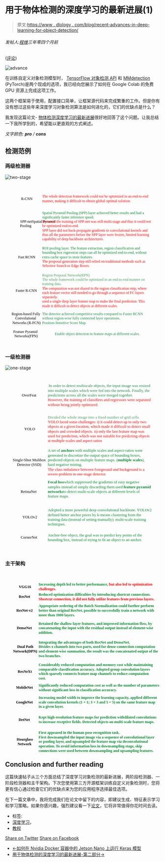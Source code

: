 # 用于物体检测的深度学习的最新进展(1)

> 原文:[https://www . dlology . com/blog/recent-advances-in-deep-learning-for-object-detection/](https://www.dlology.com/blog/recent-advances-in-deep-learning-for-object-detection/)

###### 发帖人:[程维](/blog/author/Chengwei/)三年零四个月前

([评论](/blog/recent-advances-in-deep-learning-for-object-detection/#disqus_thread))

![advance](../Images/dfe0945e491f3739e2501380337817b8.png)

在训练自定义对象检测模型时， [TensorFlow 对象检测 API](https://www.dlology.com/blog/how-to-train-an-object-detection-model-easy-for-free/) 和 [MMdetection](https://www.dlology.com/blog/how-to-train-an-object-detection-model-with-mmdetection/) (PyTorch)是两个现成的选项，我已经向您展示了如何在 Google Colab 的免费 GPU 资源上完成这项工作。

这两个框架易于使用，配置接口简单，让框架源代码来完成繁重的工作。但是你有没有想过这些年来深度学习对象检测算法是如何进化的，它们的优缺点是什么？

我发现这篇论文- [物体检测深度学习的最新进展](https://arxiv.org/pdf/1908.03673.pdf)很好地回答了这个问题。让我总结一下我所学到的，希望能以更直观的方式阐述。

*文字颜色: **pro** / **cons***

## 检测范例

### 两级检测器

![two-stage](../Images/c3835d3c31ab4b16b5cea7878125bdfa.png)

 <svg xmlns:xlink="http://www.w3.org/1999/xlink" xmlns:ev="http://www.w3.org/2001/xml-events" xmlns:v="http://schemas.microsoft.com/visio/2003/SVGExtensions/" viewBox="0 0 592.766 619.695" xml:space="preserve" color-interpolation-filters="sRGB" style="fill: none; fill-rule: evenodd; font-size: 12px; overflow: visible; stroke-linecap: square; stroke-miterlimit: 3;"><g v:mid="0" v:index="1" v:groupcontext="foregroundPage"><title>页-1</title> <g id="shape13-1" v:mid="13" v:groupcontext="shape" transform="translate(18.375,-525.013)"><title>工作表.13</title> <desc>R-CNN</desc> <text x="42.68" y="585.74" style="fill: #000000; font-family: Calibri; font-size: 1.16666em;" v:langid="1033">R-CNN</text></g> <g id="shape14-4" v:mid="14" v:groupcontext="shape" transform="translate(18.375,-392.548)"><title>工作表.14</title> <desc>SPP-net Spatial Pyramid Pooling</desc> <text x="39.3" y="540.86" style="fill: #000000; font-family: Calibri; font-size: 1.16666em;" v:langid="1033">SPP-netSpatial Pyramid <tspan x="38.63" dy="1.2em" style="font-size: 1em;">Pooling</tspan></text></g> <g id="shape15-9" v:mid="15" v:groupcontext="shape" transform="translate(18.375,-286.276)"><title>工作表.15</title> <desc>Fast RCNN</desc> <text x="31.59" y="570.76" style="fill: #000000; font-family: Calibri; font-size: 1.16666em;" v:langid="1033">Fast RCNN</text></g> <g id="shape16-12" v:mid="16" v:groupcontext="shape" transform="translate(138,-286.276)"><title>工作表.16</title> <desc>ROI pooling layer. The feature extraction, region classificat...</desc> <text x="4" y="536.93" style="fill: #00882b; font-family: Calibri; font-size: 1.16666em;" v:langid="1033">ROI pooling layer. The feature extraction, region classification and <tspan x="4" dy="1.2em" style="font-size: 1em;">bounding box regression steps can all be optimized end</tspan>-to-end, without <tspan x="4" dy="1.2em" style="font-size: 1em;">extra cache space to store features.</tspan><tspan x="4" dy="1.2em" style="fill: #ff0000; font-size: 1em;">The proposal generation step still relied on traditional methods such as</tspan> <tspan x="4" dy="1.2em" style="fill: #ff0000; font-size: 1em;">Selective Search or Edge Boxes.</tspan></text></g> <g id="shape17-19" v:mid="17" v:groupcontext="shape" transform="translate(138,-525.013)"><title>工作表.17</title> <desc>The whole detection framework could not be optimized in an en...</desc> <text x="4" y="577.34" style="fill: #ff0000; font-family: Calibri; font-size: 1.16666em;" v:langid="1033">The whole detection framework could not be optimized in an end-to-end <tspan x="4" dy="1.2em" style="font-size: 1em;">manner, making it difficult to obtain global optimal solution.</tspan></text></g> <g id="shape18-23" v:mid="18" v:groupcontext="shape" transform="translate(138,-392.548)"><title>工作表.18</title> <desc>Spatial Pyramid Pooling (SPP) layer achieved better results a...</desc> <text x="4" y="507.26" style="fill: #00882b; font-family: Calibri; font-size: 1.16666em;" v:langid="1033">Spatial Pyramid Pooling (SPP) layer achieved better results and had a <tspan x="4" dy="1.2em" style="font-size: 1em;">significantly faster inference speed.</tspan> <tspan x="4" dy="1.2em" style="fill: #ff0000; font-size: 1em;">However the training of SPP</tspan><tspan style="fill: #ff0000; font-size: 1em;">-</tspan><tspan style="fill: #ff0000; font-size: 1em;">net was still multi</tspan><tspan style="fill: #ff0000; font-size: 1em;">-</tspan><tspan style="fill: #ff0000; font-size: 1em;">stage and thus it could not</tspan> <tspan x="4" dy="1.2em" style="fill: #ff0000; font-size: 1em;">be optimized end</tspan><tspan style="fill: #ff0000; font-size: 1em;">-</tspan><tspan style="fill: #ff0000; font-size: 1em;">to</tspan><tspan style="fill: #ff0000; font-size: 1em;">-</tspan><tspan style="fill: #ff0000; font-size: 1em;">end.</tspan><tspan x="4" dy="1.2em" style="fill: #ff0000; font-size: 1em;">SPP layer did not back</tspan><tspan style="fill: #ff0000; font-size: 1em;">-</tspan><tspan style="fill: #ff0000; font-size: 1em;">propagate gradients to convolutional kernels and</tspan> <tspan x="4" dy="1.2em" style="fill: #ff0000; font-size: 1em;">thus all the parameters before the SPP layer were frozen, limited learning</tspan> <tspan x="4" dy="1.2em" style="fill: #ff0000; font-size: 1em;">capability of deep backbone architectures.</tspan></text></g> <g id="shape19-42" v:mid="19" v:groupcontext="shape" transform="translate(18.375,-136.227)"><title>工作表.19</title> <desc>Faster R-CNN</desc> <text x="21.94" y="548.76" style="fill: #000000; font-family: Calibri; font-size: 1.16666em;" v:langid="1033">Faster R-CNN</text></g> <g id="shape20-45" v:mid="20" v:groupcontext="shape" transform="translate(138,-136.227)"><title>工作表.20</title> <desc>Region Proposal Network(RPN) The whole framework could be opt...</desc> <text x="4" y="489.96" style="fill: #459b5c; font-family: Calibri; font-size: 1.16666em;" v:langid="1033">Region Proposal Network(RPN)<tspan x="4" dy="1.2em" style="font-size: 1em;">The whole framework could be optimized in an end</tspan>-to-end manner on <tspan x="4" dy="1.2em" style="font-size: 1em;">training data.</tspan> <tspan x="4" dy="1.2em" style="fill: #ff0000; font-size: 1em;">The computation was not shared in the region classification step, where</tspan> <tspan x="4" dy="1.2em" style="fill: #ff0000; font-size: 1em;">each feature vector still needed to go through a sequence of FC layers</tspan> <tspan x="4" dy="1.2em" style="fill: #ff0000; font-size: 1em;">separately.</tspan><tspan x="4" dy="1.2em" style="fill: #ff0000; font-size: 1em;">used a single deep layer feature map to make the final prediction. This</tspan> <tspan x="4" dy="1.2em" style="fill: #ff0000; font-size: 1em;">made it difficult to detect objects at different scales.</tspan></text></g> <g id="shape21-55" v:mid="21" v:groupcontext="shape" transform="translate(18.375,-72.4479)"><title>工作表.21</title> <desc>Region-based Fully Convolutional Networks (R-FCN)</desc> <text x="6.33" y="574.87" style="fill: #000000; font-family: Calibri; font-size: 1.16666em;" v:langid="1033">Region-based Fully <tspan x="20.29" dy="1.2em" style="font-size: 1em;">Convolutional</tspan> <tspan x="9.17" dy="1.2em" style="font-size: 1em;">Networks (R</tspan>-FCN)</text></g> <g id="shape22-60" v:mid="22" v:groupcontext="shape" transform="translate(138,-72.4479)"><title>工作表.22</title> <desc>The detector achieved competitive results compared to Faster ...</desc> <text x="4" y="574.87" style="fill: #198742; font-family: Calibri; font-size: 1.16666em;" v:langid="1033">The detector achieved competitive results compared to Faster RCNN <tspan x="4" dy="1.2em" style="font-size: 1em;">without region</tspan>-wise fully connected layer operations.<tspan x="4" dy="1.2em" style="font-size: 1em;">Position-Sensitive Score Map.</tspan></text></g> <g id="shape23-65" v:mid="23" v:groupcontext="shape" transform="translate(18.375,-18.375)"><title>工作表.23</title> <desc>Feature Pyramid Networks(FPN)</desc> <text x="12.78" y="588.46" style="fill: #000000; font-family: Calibri; font-size: 1.16666em;" v:langid="1033">Feature Pyramid <tspan x="16.81" dy="1.2em" style="font-size: 1em;">Networks(FPN)</tspan></text></g> <g id="shape24-69" v:mid="24" v:groupcontext="shape" transform="translate(138,-18.375)"><title>工作表.24</title> <desc>Enable object detection in feature maps at different scales.</desc> <text x="51.91" y="596.86" style="fill: #198742; font-family: Calibri; font-size: 1.16666em;" v:langid="1033">Enable object detection in feature maps at different scales.</text></g></g></svg>

### 一级检测器

![one-stage](../Images/3ecb05c81e03a75033fba25ddae9a98f.png)

 <svg xmlns:xlink="http://www.w3.org/1999/xlink" xmlns:ev="http://www.w3.org/2001/xml-events" xmlns:v="http://schemas.microsoft.com/visio/2003/SVGExtensions/" viewBox="0 0 512.97 589.506" xml:space="preserve" color-interpolation-filters="sRGB" style="fill: none; fill-rule: evenodd; font-size: 12px; overflow: visible; stroke-linecap: square; stroke-miterlimit: 3;"><g v:mid="113" v:index="38" v:groupcontext="foregroundPage"><title>adv2</title> <g id="shape1-1" v:mid="1" v:groupcontext="shape" transform="translate(18.375,-471.385)"><title>工作表.1</title> <desc>OverFeat</desc> <text x="36.75" y="543.53" style="fill: #000000; font-family: Calibri; font-size: 1.08334em;" v:langid="1033">OverFeat</text></g> <g id="shape2-4" v:mid="2" v:groupcontext="shape" transform="translate(137.43,-471.384)"><title>工作表.2</title> <desc>In order to detect multiscale objects, the input image was re...</desc> <text x="6.94" y="512.33" style="fill: #198742; font-family: Calibri; font-size: 1.08334em;" v:langid="1033">In order to detect multiscale objects, the input image was resized <tspan x="4" dy="1.2em" style="font-size: 1em;">into multiple scales which were fed into the network. Finally, the</tspan> <tspan x="4" dy="1.2em" style="font-size: 1em;">predictions across all the scales were merged together.</tspan><tspan x="4" dy="1.2em" style="fill: #ff0000; font-size: 1em;">However, the training of classifiers and regressors were separated</tspan> <tspan x="4" dy="1.2em" style="fill: #ff0000; font-size: 1em;">without being jointly optimized.</tspan></text></g> <g id="shape3-11" v:mid="3" v:groupcontext="shape" transform="translate(18.375,-347.256)"><title>工作表.3</title> <desc>YOLO</desc> <text x="45.02" y="531.34" style="fill: #000000; font-family: Calibri; font-size: 1.08334em;" v:langid="1033">YOLO</text></g> <g id="shape4-14" v:mid="4" v:groupcontext="shape" transform="translate(137.43,-347.256)"><title>工作表.4</title> <desc>Divided the whole image into fixed number of grid cells. YOLO...</desc> <text x="4" y="492.34" style="fill: #459b5c; font-family: Calibri; font-size: 1.08334em;" v:langid="1033">Divided the whole image into a fixed number of grid cells.<tspan x="4" dy="1.2em" style="fill: #ff0000; font-size: 1em;">YOLO faced some challenges: i) it could detect up to only two</tspan> <tspan x="4" dy="1.2em" style="fill: #ff0000; font-size: 1em;">objects at a given location, which made it difficult to detect small</tspan> <tspan x="4" dy="1.2em" style="fill: #ff0000; font-size: 1em;">objects and crowded objects. ii) only the last feature map was</tspan> <tspan x="4" dy="1.2em" style="fill: #ff0000; font-size: 1em;">used for prediction, which was not suitable for predicting objects</tspan> <tspan x="4" dy="1.2em" style="fill: #ff0000; font-size: 1em;">at multiple scales and aspect ratios</tspan></text></g> <g id="shape5-22" v:mid="5" v:groupcontext="shape" transform="translate(18.375,-250.068)"><title>工作表.5</title> <desc>Single-Shot Mulibox Detector (SSD)</desc> <text x="6.77" y="537.01" style="fill: #000000; font-family: Calibri; font-size: 1.08334em;" v:langid="1033">Single-Shot Mulibox <tspan x="20.88" dy="1.2em" style="font-size: 1em;">Detector (SSD)</tspan></text></g> <g id="shape6-26" v:mid="6" v:groupcontext="shape" transform="translate(137.43,-250.068)"><title>工作表.6</title> <desc>A set of anchors with multiple scales and aspect-ratios were ...</desc> <text x="4" y="505.81" style="fill: #00882b; font-family: Calibri; font-size: 1.08334em;" v:langid="1033">A set of <tspan style="font-size: 1em; font-weight: bold;">anchors</tspan> with multiple scales and aspect-ratios were <tspan x="4" dy="1.2em" style="font-size: 1em;">generated to discretize the output space of bounding boxes,</tspan> <tspan x="4" dy="1.2em" style="font-size: 1em;">predicted objects on multiple feature maps. (</tspan><tspan style="font-size: 1em; font-weight: bold;">multiple scales</tspan>), <tspan x="4" dy="1.2em" style="font-size: 1em;">hard negative mining.</tspan><tspan x="4" dy="1.2em" style="fill: #ff0000; font-size: 1em;">The class imbalance between foreground and background is a</tspan> <tspan x="4" dy="1.2em" style="fill: #ff0000; font-size: 1em;">severe problem in one</tspan><tspan style="fill: #ff0000; font-size: 1em;">-</tspan><tspan style="fill: #ff0000; font-size: 1em;">stage detector.</tspan></text></g> <g id="shape7-38" v:mid="7" v:groupcontext="shape" transform="translate(18.375,-153.306)"><title>工作表.7</title> <desc>RetinaNet</desc> <text x="32.96" y="545.03" style="fill: #000000; font-family: Calibri; font-size: 1.08334em;" v:langid="1033">RetinaNet</text></g> <g id="shape8-41" v:mid="8" v:groupcontext="shape" transform="translate(137.43,-153.306)"><title>工作表.8</title> <desc>Focal loss which suppressed the gradients of easy negative sa...</desc> <text x="4" y="513.83" style="fill: #00882b; font-family: Calibri; font-size: 1.08334em; font-weight: bold;" v:langid="1033">Focal loss<tspan style="font-size: 1em; font-weight: normal;">which suppressed the gradients of easy negative</tspan> <tspan x="4" dy="1.2em" style="font-size: 1em; font-weight: normal;">samples instead of simply discarding them.used</tspan> feature pyramid <tspan x="4" dy="1.2em" style="font-size: 1em;">networks</tspan><tspan style="font-size: 1em; font-weight: normal;">to detect multi</tspan><tspan style="font-size: 1em; font-weight: normal;">-</tspan><tspan style="font-size: 1em; font-weight: normal;">scale objects at different levels of</tspan> <tspan x="4" dy="1.2em" style="font-size: 1em; font-weight: normal;">feature maps.</tspan></text></g> <g id="shape9-53" v:mid="9" v:groupcontext="shape" transform="translate(18.375,-80.6895)"><title>工作表.9</title> <desc>YOLOv2</desc> <text x="38.79" y="557.31" style="fill: #000000; font-family: Calibri; font-size: 1.08334em;" v:langid="1033">YOLOv2</text></g> <g id="shape10-56" v:mid="10" v:groupcontext="shape" transform="translate(137.43,-80.6895)"><title>工作表.10</title> <desc>Adopted a more powerful deep convolutional backbone. YOLOv2 d...</desc> <text x="4" y="533.91" style="fill: #00882b; font-family: Calibri; font-size: 1.08334em;" v:langid="1033">Adopted a more powerful deep convolutional backbone. YOLOv2 <tspan x="4" dy="1.2em" style="font-size: 1em;">defined better anchor priors by k</tspan>-means clustering from the <tspan x="4" dy="1.2em" style="font-size: 1em;">training data (instead of setting manually). multi</tspan>-scale training <tspan x="4" dy="1.2em" style="font-size: 1em;">techniques.</tspan></text></g> <g id="shape11-62" v:mid="11" v:groupcontext="shape" transform="translate(137.43,-18.375)"><title>工作表.11</title> <desc>Anchor-free object, the goal was to predict keypoints of the ...</desc> <text x="4" y="554.45" style="fill: #00882b; font-family: Calibri; font-size: 1.08334em;" v:langid="1033">Anchor-free object, the goal was to predict key points of the <tspan x="4" dy="1.2em" style="font-size: 1em;">bounding box, instead of trying to fit an object to an anchor.</tspan></text></g> <g id="shape12-66" v:mid="12" v:groupcontext="shape" transform="translate(18.375,-18.375)"><title>工作表.12</title> <desc>CornerNet</desc> <text x="33.31" y="562.25" style="fill: #000000; font-family: Calibri; font-size: 1.08334em;" v:langid="1033">CornerNet</text></g></g></svg>

### 主干架构

##  <svg xmlns:xlink="http://www.w3.org/1999/xlink" xmlns:ev="http://www.w3.org/2001/xml-events" xmlns:v="http://schemas.microsoft.com/visio/2003/SVGExtensions/" viewBox="0 0 496.49 592.474" xml:space="preserve" color-interpolation-filters="sRGB" style="fill: none; fill-rule: evenodd; font-size: 12px; overflow: visible; stroke-linecap: square; stroke-miterlimit: 3;"><g v:mid="116" v:index="39" v:groupcontext="foregroundPage"><title>adv3</title> <g id="shape1-1" v:mid="1" v:groupcontext="shape" transform="translate(18.375,-509.77)"><title>工作表.1</title> <desc>ResNet</desc> <text x="25.14" y="579.99" style="fill: #000000; font-family: Calibri; font-size: 1.00001em;" v:langid="1033">ResNet</text></g> <g id="shape2-4" v:mid="2" v:groupcontext="shape" transform="translate(18.375,-453.377)"><title>工作表.2</title> <desc>ResNet-v2</desc> <text x="17.55" y="567.88" style="fill: #000000; font-family: Calibri; font-size: 1.00001em;" v:langid="1033">ResNet-v2</text></g> <g id="shape3-7" v:mid="3" v:groupcontext="shape" transform="translate(103.466,-453.377)"><title>工作表.3</title> <desc>Appropriate ordering of the Batch Normalization could further...</desc> <text x="4" y="553.34" style="fill: #00882b; font-family: Calibri; font-size: 1.00001em;" v:langid="1033">Appropriate ordering of the Batch Normalization could further perform <tspan x="4" dy="1.2em" style="font-size: 1em;">better than original ResNet. possible to successfully train a network with</tspan> <tspan x="4" dy="1.2em" style="font-size: 1em;">more than 1000 layers.</tspan></text></g> <g id="shape4-12" v:mid="4" v:groupcontext="shape" transform="translate(103.466,-509.77)"><title>工作表.4</title> <desc>Reduced optimization difficulties by introducing shortcut con...</desc> <text x="4" y="572.79" style="fill: #00882b; font-family: Calibri; font-size: 1.00001em;" v:langid="1033">Reduced optimization difficulties by introducing shortcut connections. <tspan x="4" dy="1.2em" style="fill: #ff0000; font-size: 1em;">Shortcut connection, it did not fully utilize features from previous layers.</tspan></text></g> <g id="shape5-16" v:mid="5" v:groupcontext="shape" transform="translate(18.375,-396.973)"><title>工作表.5</title> <desc>DenseNet</desc> <text x="18.73" y="567.74" style="fill: #000000; font-family: Calibri; font-size: 1.00001em;" v:langid="1033">DenseNet</text></g> <g id="shape6-19" v:mid="6" v:groupcontext="shape" transform="translate(103.466,-396.973)"><title>工作表.6</title> <desc>Retained the shallow layer features, and improved information...</desc> <text x="4" y="553.34" style="fill: #00882b; font-family: Calibri; font-size: 1.00001em;" v:langid="1033">Retained the shallow layer features, and improved information flow, by <tspan x="4" dy="1.2em" style="font-size: 1em; font-weight: bold;">concatenating</tspan> the input with the residual output instead of element-wise <tspan x="4" dy="1.2em" style="font-size: 1em;">addition.</tspan></text></g> <g id="shape7-24" v:mid="7" v:groupcontext="shape" transform="translate(103.466,-318.514)"><title>工作表.7</title> <desc>Integrating the advantages of both ResNet and DenseNet. Divid...</desc> <text x="4" y="535.11" style="fill: #00882b; font-family: Calibri; font-size: 1.00001em;" v:langid="1033">Integrating the advantages of both ResNet and DenseNet.<tspan x="4" dy="1.2em" style="font-size: 1em;">Divides x channels into two parts, used for dense connection computation</tspan> <tspan x="4" dy="1.2em" style="font-size: 1em;">and element</tspan>-wise summation, the result was the concatenated output of the <tspan x="4" dy="1.2em" style="font-size: 1em;">two branches.</tspan></text></g> <g id="shape8-30" v:mid="8" v:groupcontext="shape" transform="translate(18.375,-318.514)"><title>工作表.8</title> <desc>Dual Path Network(DPN)</desc> <text x="20.37" y="549.51" style="fill: #000000; font-family: Calibri; font-size: 1.00001em;" v:langid="1033">Dual Path <tspan x="7.15" dy="1.2em" style="font-size: 1em;">Network(DPN)</tspan></text></g> <g id="shape23-34" v:mid="23" v:groupcontext="shape" transform="translate(18.3757,-252.904)"><title>工作表.23</title> <desc>ResNeXt</desc> <text x="22.02" y="563.27" style="fill: #000000; font-family: Calibri; font-size: 1.00001em;" v:langid="1033">ResNeXt</text></g> <g id="shape24-37" v:mid="24" v:groupcontext="shape" transform="translate(103.466,-252.904)"><title>工作表.24</title> <desc>Considerably reduced computation and memory cost while mainta...</desc> <text x="4" y="541.67" style="fill: #00882b; font-family: Calibri; font-size: 1.00001em;" v:langid="1033">Considerably reduced computation and memory cost while maintaining <tspan x="4" dy="1.2em" style="font-size: 1em;">comparable classification accuracy. Adopted</tspan> <tspan style="font-size: 1em; font-weight: bold;">group convolution layers</tspan> <tspan x="4" dy="1.2em" style="font-size: 1em;">which sparsely connects feature map channels to reduce computation</tspan> <tspan x="4" dy="1.2em" style="font-size: 1em;">cost.</tspan></text></g> <g id="shape25-44" v:mid="25" v:groupcontext="shape" transform="translate(18.3757,-215.768)"><title>工作表.25</title> <desc>MobileNet</desc> <text x="16.54" y="577.51" style="fill: #000000; font-family: Calibri; font-size: 1.00001em;" v:langid="1033">MobileNet</text></g> <g id="shape26-47" v:mid="26" v:groupcontext="shape" transform="translate(103.466,-215.487)"><title>工作表.26</title> <desc>Significantly reduced computation cost as well as number of p...</desc> <text x="4" y="570.16" style="fill: #00882b; font-family: Calibri; font-size: 1.00001em;" v:langid="1033">Significantly reduced computation cost as well as the number of parameters <tspan x="4" dy="1.2em" style="font-size: 1em;">without significant loss in classification accuracy.</tspan></text></g> <g id="shape27-51" v:mid="27" v:groupcontext="shape" transform="translate(103.466,-159.646)"><title>工作表.27</title> <desc>Increasing model width to improve the learning capacity, appl...</desc> <text x="4" y="553.61" style="fill: #00882b; font-family: Calibri; font-size: 1.00001em;" v:langid="1033">Increasing model width to improve the learning capacity, applied different <tspan x="4" dy="1.2em" style="font-size: 1em;">scale convolution kernels (1 × 1; 3 × 3 and 5 × 5) on the same feature map</tspan> <tspan x="4" dy="1.2em" style="font-size: 1em;">in a given layer.</tspan></text></g> <g id="shape28-56" v:mid="28" v:groupcontext="shape" transform="translate(18.3757,-159.646)"><title>工作表.28</title> <desc>GoogleNet</desc> <text x="16.43" y="568.01" style="fill: #000000; font-family: Calibri; font-size: 1.00001em;" v:langid="1033">GoogleNet</text></g> <g id="shape29-59" v:mid="29" v:groupcontext="shape" transform="translate(18.3764,-103.242)"><title>工作表.29</title> <desc>DetNet</desc> <text x="25.04" y="567.87" style="fill: #000000; font-family: Calibri; font-size: 1.00001em;" v:langid="1033">DetNet</text></g> <g id="shape30-62" v:mid="30" v:groupcontext="shape" transform="translate(103.466,-103.242)"><title>工作表.30</title> <desc>Kept high resolution feature maps for prediction with dilated...</desc> <text x="4" y="560.67" style="fill: #00882b; font-family: Calibri; font-size: 1.00001em;" v:langid="1033">Kept high-resolution feature maps for prediction with<tspan style="font-size: 1em; font-weight: bold;">dilated convolutions</tspan> <tspan x="4" dy="1.2em" style="font-size: 1em;">to increase receptive fields. Detected objects on multi</tspan>-scale feature maps.</text></g> <g id="shape31-68" v:mid="31" v:groupcontext="shape" transform="translate(18.3764,-18.375)"><title>工作表.31</title> <desc>Hourglass Network</desc> <text x="18.68" y="546.44" style="fill: #000000; font-family: Calibri; font-size: 1.00001em;" v:langid="1033">Hourglass <tspan x="21.45" dy="1.2em" style="font-size: 1em;">Network</tspan></text></g> <g id="shape32-72" v:mid="32" v:groupcontext="shape" transform="translate(103.466,-18.375)"><title>工作表.32</title> <desc>First appeared in human pose recognition task. First downsamp...</desc> <text x="4" y="524.84" style="fill: #00882b; font-family: Calibri; font-size: 1.00001em;" v:langid="1033">First appeared in the human pose recognition task.<tspan x="4" dy="1.2em" style="font-size: 1em;">First downsampled the input image via a sequence of convolutional layer</tspan> <tspan x="4" dy="1.2em" style="font-size: 1em;">or pooling layer, and upsampled the feature map via deconvolutional</tspan> <tspan x="4" dy="1.2em" style="font-size: 1em;">operation. To avoid information loss in downsampling stage, skip</tspan> <tspan x="4" dy="1.2em" style="font-size: 1em;">connections were used between downsampling and upsampling features.</tspan></text></g> <g id="shape33-79" v:mid="33" v:groupcontext="shape" transform="translate(18.375,-541.934)"><title>工作表.33</title> <desc>VGG16</desc> <text x="25.54" y="579.99" style="fill: #000000; font-family: Calibri; font-size: 1.00001em;" v:langid="1033">VGG16</text></g> <g id="shape34-82" v:mid="34" v:groupcontext="shape" transform="translate(103.466,-541.934)"><title>工作表.34</title> <desc>Increasing depth led to better performance, but also led to o...</desc> <text x="4" y="572.79" style="fill: #00882b; font-family: Calibri; font-size: 1.00001em;" v:langid="1033">Increasing depth led to better performance, <tspan style="fill: #ff0000; font-size: 1em;">but also led to optimization</tspan> <tspan x="4" dy="1.2em" style="fill: #ff0000; font-size: 1em;">challenges.</tspan></text></g></g></svg> Conclusion and further reading

这篇快速帖子从三个方面总结了深度学习对象检测的最新进展，两阶段检测器、一阶段检测器和主干架构。下次您使用第三方开源框架训练自定义对象检测时，您将更有信心通过检查它们的优缺点来为您的应用程序选择最佳选项。

在下一篇文章中，我将完成我们在论文中留下的内容，即建议生成、特征表示学习和学习策略。如果你感兴趣，强烈建议看一下[论文](https://arxiv.org/pdf/1908.03673.pdf)，它将非常值得你花时间去读。

*   标签:
*   [深度学习](/blog/tag/deep-learning/)，
*   [教程](/blog/tag/tutorial/)

[Share on Twitter](https://twitter.com/intent/tweet?url=https%3A//www.dlology.com/blog/recent-advances-in-deep-learning-for-object-detection/&text=Recent%20Advances%20in%20Deep%20Learning%20for%20Object%20Detection%20-%20Part%201) [Share on Facebook](https://www.facebook.com/sharer/sharer.php?u=https://www.dlology.com/blog/recent-advances-in-deep-learning-for-object-detection/)

*   [←如何在 Nvidia Docker 容器中的 Jetson Nano 上运行 Keras 模型](/blog/how-to-run-keras-model-on-jetson-nano-in-nvidia-docker-container/)
*   [用于物体检测的深度学习的最新进展-第二部分→](/blog/recent-advances-in-deep-learning-for-object-detection-part-2/)